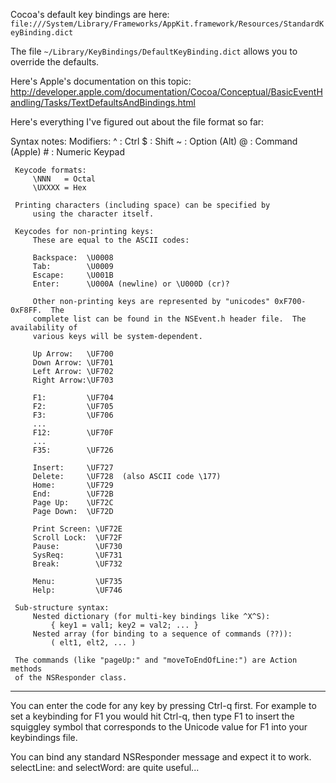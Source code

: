 

Cocoa's default key bindings are here: <code> file:///System/Library/Frameworks/AppKit.framework/Resources/StandardKeyBinding.dict </code>

The file <code>~/Library/KeyBindings/DefaultKeyBinding.dict</code> allows you to override the defaults.

Here's Apple's documentation on this topic:
http://developer.apple.com/documentation/Cocoa/Conceptual/BasicEventHandling/Tasks/TextDefaultsAndBindings.html

Here's everything I've figured out about the file format so far:
    
Syntax notes:
     Modifiers:
         ^ : Ctrl
         $ : Shift
         ~ : Option (Alt)
         @ : Command (Apple)
         # : Numeric Keypad
        
     Keycode formats:
         \NNN   = Octal
         \UXXXX = Hex
            
     Printing characters (including space) can be specified by 
         using the character itself.
            
     Keycodes for non-printing keys:
         These are equal to the ASCII codes:

         Backspace:  \U0008
         Tab:        \U0009
         Escape:     \U001B
         Enter:      \U000A (newline) or \U000D (cr)?

         Other non-printing keys are represented by "unicodes" 0xF700-0xF8FF.  The
         complete list can be found in the NSEvent.h header file.  The availability of 
         various keys will be system-dependent.

         Up Arrow:   \UF700
         Down Arrow: \UF701
         Left Arrow: \UF702
         Right Arrow:\UF703

         F1:         \UF704
         F2:         \UF705
         F3:         \UF706
         ...
         F12:        \UF70F
         ...
         F35:        \UF726

         Insert:     \UF727
         Delete:     \UF728  (also ASCII code \177)
         Home:       \UF729
         End:        \UF72B
         Page Up:    \UF72C
         Page Down:  \UF72D

         Print Screen: \UF72E
         Scroll Lock:  \UF72F
         Pause:        \UF730
         SysReq:       \UF731
         Break:        \UF732

         Menu:         \UF735
         Help:         \UF746

     Sub-structure syntax:
         Nested dictionary (for multi-key bindings like ^X^S):  
             { key1 = val1; key2 = val2; ... }
         Nested array (for binding to a sequence of commands (??)):
             ( elt1, elt2, ... )

     The commands (like "pageUp:" and "moveToEndOfLine:") are Action methods
     of the NSResponder class.


----

You can enter the code for any key by pressing Ctrl-q first. For example to set a keybinding for F1 you would hit Ctrl-q, then type F1 to insert the squiggley symbol that corresponds to the Unicode value for F1  into your keybindings file.


You can bind any standard NSResponder message and expect it to work.     selectLine: and     selectWord: are quite useful...
